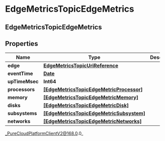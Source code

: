 # EdgeMetricsTopicEdgeMetrics

## EdgeMetricsTopicEdgeMetrics

## Properties

|Name | Type | Description | Notes|
|------------ | ------------- | ------------- | -------------|
| **edge** | [**EdgeMetricsTopicUriReference**](EdgeMetricsTopicUriReference) |  | [optional] |
| **eventTime** | [**Date**](Date) |  | [optional] |
| **upTimeMsec** | **Int64** |  | [optional] |
| **processors** | [**[EdgeMetricsTopicEdgeMetricProcessor]**]([EdgeMetricsTopicEdgeMetricProcessor]) |  | [optional] |
| **memory** | [**[EdgeMetricsTopicEdgeMetricMemory]**]([EdgeMetricsTopicEdgeMetricMemory]) |  | [optional] |
| **disks** | [**[EdgeMetricsTopicEdgeMetricDisk]**]([EdgeMetricsTopicEdgeMetricDisk]) |  | [optional] |
| **subsystems** | [**[EdgeMetricsTopicEdgeMetricSubsystem]**]([EdgeMetricsTopicEdgeMetricSubsystem]) |  | [optional] |
| **networks** | [**[EdgeMetricsTopicEdgeMetricNetworks]**]([EdgeMetricsTopicEdgeMetricNetworks]) |  | [optional] |



_PureCloudPlatformClientV2@168.0.0_
